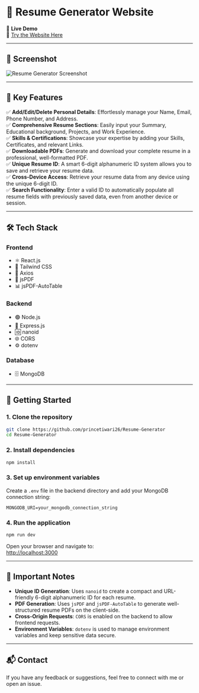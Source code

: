 
# 📝 Resume Generator Website

🚀 **Live Demo**  
🔗 [Try the Website Here](https://resume-generator-1-ag1w.onrender.com/)

---

## 📸 Screenshot  
![Resume Generator Screenshot](https://imagizer.imageshack.com/img922/5028/0YMarM.png)

---

## 🌟 Key Features

✅ **Add/Edit/Delete Personal Details**: Effortlessly manage your Name, Email, Phone Number, and Address.  
✅ **Comprehensive Resume Sections**: Easily input your Summary, Educational background, Projects, and Work Experience.  
✅ **Skills & Certifications**: Showcase your expertise by adding your Skills, Certificates, and relevant Links.  
✅ **Downloadable PDFs**: Generate and download your complete resume in a professional, well-formatted PDF.  
✅ **Unique Resume ID**: A smart 6-digit alphanumeric ID system allows you to save and retrieve your resume data.  
✅ **Cross-Device Access**: Retrieve your resume data from any device using the unique 6-digit ID.  
✅ **Search Functionality**: Enter a valid ID to automatically populate all resume fields with previously saved data, even from another device or session.

---

## 🛠️ Tech Stack

### **Frontend**
- ⚛️ React.js 
- 🎨 Tailwind CSS  
- 🔗 Axios  
- 📄 jsPDF  
- 📊 jsPDF-AutoTable  

### **Backend**
- 🟢 Node.js  
- 🧩 Express.js  
- 🆔 nanoid  
- 🌐 CORS  
- ⚙️ dotenv  

### **Database**
- 🗄️ MongoDB

---

## 🚀 Getting Started

### 1. Clone the repository

```bash
git clone https://github.com/princetiwari26/Resume-Generator
cd Resume-Generator
```

### 2. Install dependencies

```bash
npm install
```

### 3. Set up environment variables

Create a `.env` file in the backend directory and add your MongoDB connection string:

```env
MONGODB_URI=your_mongodb_connection_string
```

### 4. Run the application

```bash
npm run dev
```

Open your browser and navigate to:  
[http://localhost:3000](http://localhost:3000)

---

## 📌 Important Notes

- **Unique ID Generation**: Uses `nanoid` to create a compact and URL-friendly 6-digit alphanumeric ID for each resume.  
- **PDF Generation**: Uses `jsPDF` and `jsPDF-AutoTable` to generate well-structured resume PDFs on the client-side.  
- **Cross-Origin Requests**: `CORS` is enabled on the backend to allow frontend requests.  
- **Environment Variables**: `dotenv` is used to manage environment variables and keep sensitive data secure.

---

## 📬 Contact

If you have any feedback or suggestions, feel free to connect with me or open an issue.